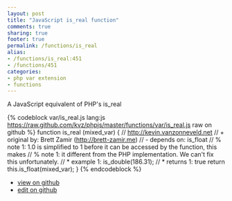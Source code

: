 ```yaml
---
layout: post
title: "JavaScript is_real function"
comments: true
sharing: true
footer: true
permalink: /functions/is_real
alias:
- /functions/is_real:451
- /functions/451
categories:
- php var extension
- functions
---
```

A JavaScript equivalent of PHP's is_real

<!-- more -->

{% codeblock var/is_real.js lang:js https://raw.github.com/kvz/phpjs/master/functions/var/is_real.js raw on github %}
function is_real (mixed_var) {
    // http://kevin.vanzonneveld.net
    // +   original by: Brett Zamir (http://brett-zamir.me)
    //  -   depends on: is_float
    // %        note 1: 1.0 is simplified to 1 before it can be accessed by the function, this makes
    // %        note 1: it different from the PHP implementation. We can't fix this unfortunately.
    // *     example 1: is_double(186.31);
    // *     returns 1: true
    return this.is_float(mixed_var);
}
{% endcodeblock %}

 - [view on github](https://github.com/kvz/phpjs/blob/master/functions/var/is_real.js)
 - [edit on github](https://github.com/kvz/phpjs/edit/master/functions/var/is_real.js)

